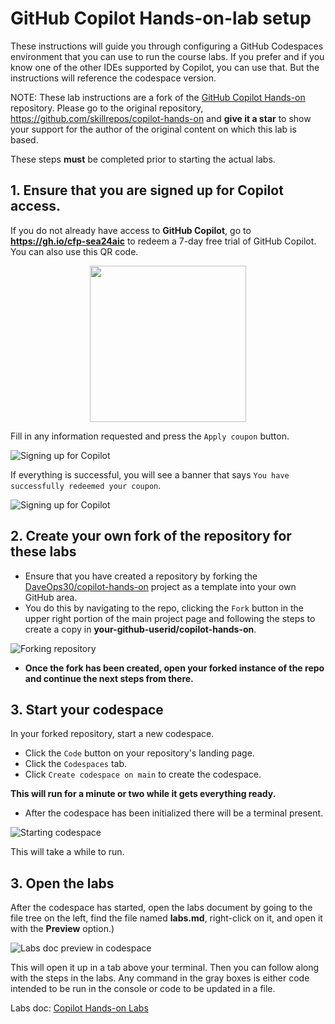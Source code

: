 # GitHub Copilot Hands-on-lab setup

These instructions will guide you through configuring a GitHub Codespaces environment that you can use to run the course labs. 
If you prefer and if you know one of the other IDEs supported by Copilot, you can use that. But the instructions will reference the codespace version.

NOTE: These lab instructions are a fork of the [GitHub Copilot Hands-on](https://github.com/skillrepos/copilot-hands-on) repository. Please go to the original repository, https://github.com/skillrepos/copilot-hands-on and **give it a star**  to show your support for the author of the original content on which this lab is based.

These steps **must** be completed prior to starting the actual labs.

## 1. Ensure that you are signed up for Copilot access. 

If you do not already have access to **GitHub Copilot**, go to **https://gh.io/cfp-sea24aic** to redeem a 7-day free trial of GitHub Copilot. You can also use this QR code. 
<p align="center">
<img width="250" height="250" src="./images/GitHub Copilot Coupon 2024-08-14.png"></p>

Fill in any information requested and press the `Apply coupon` button.

![Signing up for Copilot](./images/pic007.png?raw=true "Signing up for Copilot")

If everything is successful, you will see a banner that says `You have successfully redeemed your coupon`.

![Signing up for Copilot](./images/pic008.png?raw=true "Signing up for Copilot")

## 2. Create your own fork of the repository for these labs

- Ensure that you have created a repository by forking the [DaveOps30/copilot-hands-on](https://github.com/DaveOps30/copilot-hands-on) project as a template into your own GitHub area.
- You do this by navigating to the repo, clicking the `Fork` button in the upper right portion of the main project page and following the steps to create a copy in **your-github-userid/copilot-hands-on**.

![Forking repository](./images/cpho1.png?raw=true "Forking the repository")

- **Once the fork has been created, open your forked instance of the repo and continue the next steps from there.** 

## 3. Start your codespace

In your forked repository, start a new codespace.

- Click the `Code` button on your repository's landing page.
- Click the `Codespaces` tab.
- Click `Create codespace on main` to create the codespace.

**This will run for a minute or two while it gets everything ready.**
  
- After the codespace has been initialized there will be a terminal present.

![Starting codespace](./images/cpho3.png?raw=true "Starting your codespace")

This will take a while to run.

## 3. Open the labs

After the codespace has started, open the labs document by going to the file tree on the left, find the file named **labs.md**, right-click on it, and open it with the **Preview** option.)

![Labs doc preview in codespace](./images/cpho4.png?raw=true "Labs doc preview in codespace")

This will open it up in a tab above your terminal. Then you can follow along with the steps in the labs. 
Any command in the gray boxes is either code intended to be run in the console or code to be updated in a file.

Labs doc: [Copilot Hands-on Labs](labs.md)


